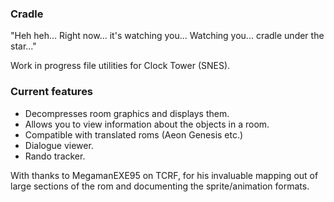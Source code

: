 ### Cradle

"Heh heh... Right now... it's watching you...
Watching you... cradle under the star..."

Work in progress file utilities for Clock Tower (SNES).


### Current features

- Decompresses room graphics and displays them.
- Allows you to view information about the objects in a room.
- Compatible with translated roms (Aeon Genesis etc.)
- Dialogue viewer.
- Rando tracker.


With thanks to MegamanEXE95 on TCRF, for his invaluable mapping out of large sections of the rom and documenting the sprite/animation formats.